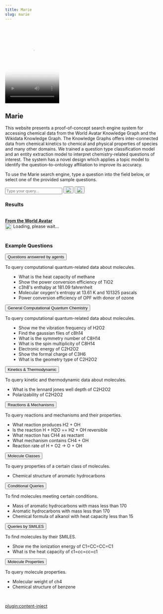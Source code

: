 ```yaml
---
title: Marie
slug: marie
---
```


<div class="intro-container three-quarter-width">
	<div class="intro-left">
		<video width="175" height="250" poster="/user/images/marie/marie-thumbnail.jpg" controls="controls">
			<source src="/user/videos/animated-marie.mp4" type="video/mp4">
		</video>
	</div>
	<div class="intro-center">
		<h2>Marie</h2>
		<p>This website presents a proof-of-concept search engine system for accessing chemical data from the World Avatar Knowledge Graph and the Wikidata Knowledge Graph. The Knowledge Graphs offers inter-connected data from chemical kinetics to chemical and physical properties of species and many other domains. We trained a question type classification model and an entity extraction model to interpret chemistry-related questions of interest. The system has a novel design which applies a topic model to identify the question-to-ontology affiliation to improve its accuracy.</p>
		<p>To use the Marie search engine, type a question into the field below, or select one of the provided sample questions.</p>
	</div>
</div>

<div class="marie-input-container full-width">
	<div class="input-group">
		<input id="input-field" type="search" autocomplete="off" placeholder="Type your query...">
		<button id="ask-button" type="button" class="mybutton" onclick="askQuestion()">
			<img src="/user/images/search.svg"/>
		</button>
		<button id="shuffle-button" type="button" class="mybutton" onclick="shuffleQuestion()">
			<img src="/user/images/shuffle.svg"/>
		</button>
	</div>
</div>

<div id="results-row">
	<h3>Results</h3>
	<br/>
	<b><u>From the World Avatar</u></b>
    <div id="chart_div">
    </div>
	<div id="chatbot-results" class="results-container"><img src="/user/images/spinner.svg" style="vertical-align: middle;" width="22px">  Loading, please wait...
	</div>
	<br/>
</div>

### Example Questions

<button type="submit" class="accordion">Questions answered by agents</button>
<div class="accordion-panel">
	To query computational quantum-related data about molecules.
	<ul style="margin-left: 20px;">
		<li><div class="sample-question">What is the heat capacity of methane</div></li>
		<li><div class="sample-question">Show the power conversion efficiency of TiO2</div></li>
		<li><div class="sample-question">c3h8's enthalpy at 181.09 fahrenheit</div></li>
		<li><div class="sample-question">Molecular oxygen's entropy at 13.61 K and 101325 pascals</div></li>
		<li><div class="sample-question">Power conversion efficiency of OPF with donor of ozone</div></li>
	</ul>
</div>

<button type="submit" class="accordion">General Computational Quantum Chemistry</button>
<div class="accordion-panel">
	To query computational quantum-related data about molecules.
	<ul style="margin-left: 20px;">
		<li><div class="sample-question">Show me the vibration frequency of H2O2</div></li>
		<li><div class="sample-question">Find the gaussian files of c8h14</div></li>
		<li><div class="sample-question">What is the symmetry number of C8H14</div></li>
		<li><div class="sample-question">What is the spin multiplicity of C8H14</div></li>
		<li><div class="sample-question">Electronic energy of C2H2O2</div></li>
		<li><div class="sample-question">Show the formal charge of C3H6</div></li>
		<li><div class="sample-question">What is the geometry type of C2H2O2</div></li>
	</ul>
</div>

<button type="submit" class="accordion">Kinetics &amp; Thermodynamic</button>
<div class="accordion-panel">
	To query kinetic and thermodynamic data about molecules.
	<ul>
		<li><div class="sample-question">What is the lennard jones well depth of C2H2O2</div></li>
		<li><div class="sample-question">Polarizability of C2H2O2</div></li>
		<!--<li><div class="sample-question">What is the dipole moment of C2H2O2</div></li>-->
		<!--<li><div class="sample-question">Rotational relaxation collision number of HOCH2O2H</div></li>-->
	</ul>
</div>

<button type="submit" class="accordion">Reactions &amp; Mechanisms</button>
<div class="accordion-panel">
	To query reactions and mechanisms and their properties.
	<ul>
		<li><div class="sample-question">What reaction produces H2 + OH</div></li>
		<li><div class="sample-question">Is the reaction H + H2O == H2 + OH reversible</div></li>
		<li><div class="sample-question">What reaction has CH4 as reactant</div></li>
		<li><div class="sample-question">What mechanism contains CH4 + OH</div></li>
		<li><div class="sample-question">Reaction rate of H + O2 -&gt; O + OH</div></li>
	</ul>
</div>

<button type="submit" class="accordion">Molecule Classes</button>
<div class="accordion-panel">
	To query properties of a certain class of molecules.
	<ul>
		<!--<li><div class="sample-question">Mass of aromatic hydrocarbons</div></li>-->
		<!--<li><div class="sample-question">Molecular model of aromatic hydrocarbons</div></li>-->
		<li><div class="sample-question">Chemical structure of aromatic hydrocarbons</div></li>
	</ul>
</div>

<button type="submit" class="accordion">Conditional Queries</button>
<div class="accordion-panel">
	To find molecules meeting certain conditions.
	<ul>
		<!--<li><div class="sample-question">Chemical formula of alkanol with heat capacity less than 15</div></li>-->
		<li><div class="sample-question">Mass of aromatic hydrocarbons with mass less than 170</div></li>
		<li><div class="sample-question">Aromatic hydrocarbons with mass less than 170</div></li>
		<li><div class="sample-question">Chemical formula of alkanol with heat capacity less than 15</div></li>
	</ul>
</div>

<button type="submit" class="accordion">Queries by SMILES</button>
<div class="accordion-panel">
	To find molecules by their SMILES.
	<ul>
		<!--<li><div class="sample-question">What is the molecular weight of c1ccccc1</div></li>-->
		<!--<li><div class="sample-question">Show me the molecular model of CH2=CHCHO</div></li>-->
		<li><div class="sample-question">Show me the ionization energy of C1=CC=CC=C1</div></li>
		<li><div class="sample-question">What is the heat capacity of c1=cc=cc=c1</div></li>
	</ul>
</div>

<button type="submit" class="accordion">Molecule Properties</button>
<div class="accordion-panel">
	To query molecule properties.
	<ul>
		<li><div class="sample-question">Molecular weight of ch4</div></li>
		<li><div class="sample-question">Chemical structure of benzene</div></li>
		<!--<li><div class="sample-question">Standard enthalpy of formation of methane</div></li>-->
		<!--<li><div class="sample-question">What is the conjugate base of ethanedionic acid</div></li>-->
	</ul>
</div>
<br>

[plugin:content-inject](/modular/partners)
